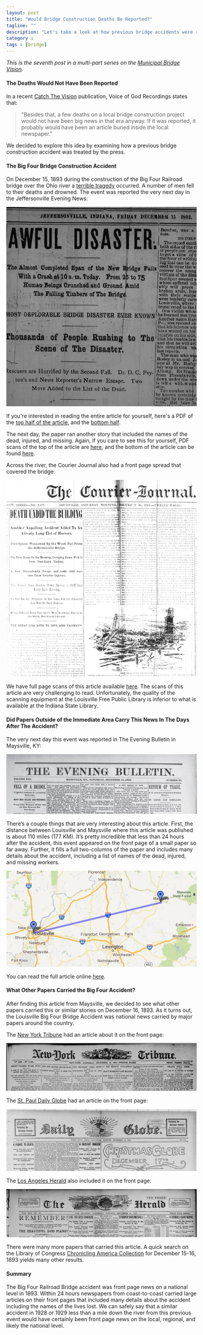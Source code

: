 ```yaml
---
layout: post
title: "Would Bridge Construction Deaths Be Reported?"
tagline: ""
description: "Let's take a look at how previous bridge accidents were recorded."
category : 
tags : [bridge]
---
```

_This is the seventh post in a multi-part series on the <a href="/tags.html#bridge-ref">Municipal Bridge Vision</a>._

#### The Deaths Would Not Have Been Reported

In a recent [Catch The Vision](http://branham.org/content/ctv/CTV2012_02_UPDATE/CTV2012_02_UPDATE.pdf#zoom=100) publication, Voice of God Recordings states that:

> "Besides that, a few deaths on a local bridge construction project would not have been big news in that era anyway. If it was reported, it probably would have been an article buried inside the local newspaper."

We decided to explore this idea by examining how a previous bridge construction accident was treated by the press.

#### The Big Four Bridge Construction Accident

On December 15, 1893 during the construction of the Big Four Railroad bridge over the Ohio river a [terrible tragedy](http://en.wikipedia.org/wiki/Big_Four_Bridge#Construction) occurred.  A number of men fell to their deaths and drowned.  The event was reported the very next day in the Jeffersonville Evening News:

<img src="/assets/Bridge/BigFour1.jpg" alt="Big Four Bridge Accident December 15, 1893 Jeffersonville Evening News Front Page" class="img img-polaroid"/>

If you're interested in reading the entire article for yourself, here's a PDF of the [top half of the article](/assets/Bridge/18931215c.pdf), and the [bottom half](/assets/Bridge/18931215d.pdf).

The next day, the paper ran another story that included the names of the dead, injured, and missing.  Again, if you care to see this for yourself, PDF scans of the top of the article are [here](/assets/Bridge/18931216c.pdf), and the bottom of the article can be found [here](/assets/Bridge/18931216d.pdf).

Across the river, the Courier Journal also had a front page spread that covered the bridge:

<img src="/assets/Bridge/BigFour2.jpg" alt="Big Four Bridge Accident - Courier Journal December 16, 1893" class="img img-polaroid" />

We have full page scans of this article available [here](/assets/Bridge/CJ18931216.pdf).  The scans of this article are very challenging to read.  Unfortunately, the quality of the scanning equipment at the Louisville Free Public Library is inferior to what is available at the Indiana State Library. 

#### Did Papers Outside of the Immediate Area Carry This News In The Days After The Accident?

The very next day this event was reported in The Evening Bulletin in Maysville, KY:

<img src="/assets/Bridge/BigFour4Maysville.jpg" alt="Front Page Article regarding the bridge from Maysville, KY" class="img img-polaroid" />

There’s a couple things that are very interesting about this article.  First, the distance between Louisville and Maysville where this article was published is about 110 miles (177 KM).  It’s pretty incredible that less than 24 hours after the accident, this event appeared on the front page of a small paper so far away.  Further, it fills a full two-columns of the paper and includes many details about the accident, including a list of names of the dead, injured, and missing workers.  

<img src="/assets/Bridge/BigFour3.jpg" alt="Map showing the distance from the big four bridge to Maysville, KY" class="img img-polaroid" />

You can read the full article online [here](http://chroniclingamerica.loc.gov/lccn/sn87060190/1893-12-16/ed-1/ ).

#### What Other Papers Carried the Big Four Accident?

After finding this article from Maysville, we decided to see what other papers carried this or similar stories on December 16, 1893.  As it turns out, the Louisville Big Four Bridge Accident was national news carried by major papers around the country.  

The [New York Tribune](http://chroniclingamerica.loc.gov/lccn/sn83030214/1893-12-16/ed-1/seq-1/) had an article about it on the front page:

<img src="/assets/Bridge/BigFour5NY.jpg" alt="New York Tribune article on Big Four Accident" class="img img-polaroid" />

The [St. Paul Daily Globe](http://chroniclingamerica.loc.gov/lccn/sn90059522/1893-12-16/ed-1/seq-1/) had an article on the front page:

<img src="/assets/Bridge/BigFour6STP.jpg" alt="St. Paul Daily Globe article on Big Four Accident" class="img img-polaroid" />

The [Los Angeles Herald](http://chroniclingamerica.loc.gov/lccn/sn85042461/1893-12-16/ed-1/seq-1/) also included it on the front page:

<img src="/assets/Bridge/BigFour7LA.jpg" alt="Los Angeles Herald article on Big Four Accident" class="img img-polaroid" />

There were many more papers that carried this article.  A quick search on the Library of Congress [Chronicling America Collection](http://chroniclingamerica.loc.gov/) for December 15-16, 1893 yields many other results.

#### Summary

The Big Four Railroad Bridge accident was front page news on a national level in 1893.  Within 24 hours newspapers from coast-to-coast carried large articles on their front pages that included many details about the accident including the names of the lives lost.  We can safely say that a similar accident in 1928 or 1929 less than a mile down the river from this previous event would have certainly been front page news on the local, regional, and likely the national level.  



